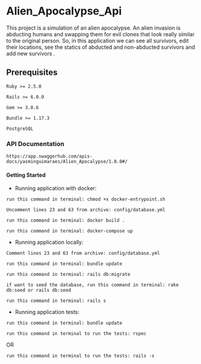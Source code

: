# Alien_Apocalypse_Api

This project is a simulation of an alien apocalypse. An alien invasion is abducting humans and swapping them for evil clones that look really similar to the original person. So, in this application we can see all survivors, edit their locations, see the statics of abducted and non-abducted survivors and add new survivors .

## Prerequisites

```
Ruby >= 2.5.0
```

```
Rails >= 6.0.0
```

```
Gem >= 3.0.6
```

```
Bundle >= 1.17.3
```

```
PostgreSQL
```

### API Documentation

```
https://app.swaggerhub.com/apis-docs/yasminguimaraes/Alien_Apocalypse/1.0.0#/
```

#### Getting Started

- Running application with docker: 

```
run this command in terminal: chmod +x docker-entrypoint.sh 
```

```
Uncomment lines 23 and 63 from archive: config/database.yml
```

```
run this command in terminal: docker build .
```

```
run this command in terminal: docker-compose up
```

- Running application locally: 

```
Comment lines 23 and 63 from archive: config/database.yml
```

```
run this command in terminal: bundle update
```

```
run this command in terminal: rails db:migrate
```

```
if want to seed the database, run this command in terminal: rake db:seed or rails db:seed
```

```
run this command in terminal: rails s
```

- Running application tests: 

```
run this command in terminal: bundle update
```

```
run this command in terminal to run the tests: rspec
```

OR

```
run this command in terminal to run the tests: rails -s
```


